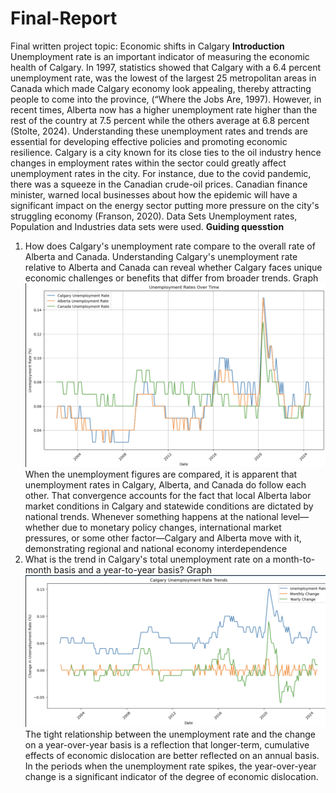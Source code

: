 # Final-Report
Final written project topic: Economic shifts in Calgary
**Introduction**
Unemployment rate is an important indicator of measuring the economic health of Calgary. In 1997, statistics showed that Calgary with a 6.4 percent unemployment rate, was the lowest of the largest 25 metropolitan areas in Canada which made Calgary economy look appealing, thereby attracting people to come into the province, (“Where the Jobs Are, 1997). However, in recent times, Alberta now has a higher unemployment rate higher than the rest of the country at 7.5 percent while the others average at 6.8 percent (Stolte, 2024). Understanding these unemployment rates and trends are essential for developing effective policies and promoting economic resilience. Calgary is a city known for its close ties to the oil industry hence changes in employment rates within the sector could greatly affect unemployment rates in the city. For instance, due to the covid pandemic, there was a squeeze in the Canadian crude-oil prices. Canadian finance minister, warned local businesses about how the epidemic will have a significant impact on the energy sector putting more pressure on the city's struggling economy (Franson, 2020).
Data Sets
Unemployment rates, Population and Industries data sets were used.
**Guiding quesstion** 
1. How does Calgary's unemployment rate compare to the overall rate of Alberta and Canada. Understanding Calgary's unemployment rate relative to Alberta and Canada can reveal whether Calgary faces unique economic challenges or benefits that differ from broader trends.
   Graph
   ![My Image](my_folder/trends_unemployment.png)
   When the unemployment figures are compared, it is apparent that unemployment rates in Calgary, Alberta, and Canada do follow each other. That convergence accounts for the fact that local Alberta labor market conditions in Calgary and statewide conditions are dictated by national trends. Whenever something happens at the national level—whether due to monetary policy changes, international market pressures, or some other factor—Calgary and Alberta move with it, demonstrating regional and national economy interdependence
2. What is the trend in Calgary's total unemployment rate on a month-to-month basis and a year-to-year basis?
   Graph
   ![My Image](my_folder/year_monthly_calgary.png)
   The tight relationship between the unemployment rate and the change on a year-over-year basis is a reflection that longer-term, cumulative effects of economic dislocation are better reflected on an annual basis. In the periods when the unemployment rate spikes, the year-over-year change is a significant indicator of the degree of economic dislocation.

  
   
   




